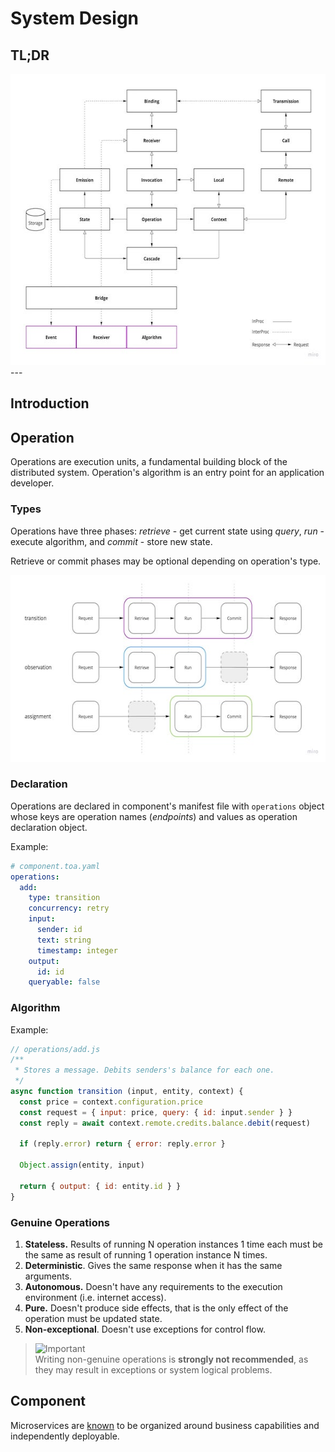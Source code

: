 # System Design

## TL;DR

<a href="https://miro.com/app/board/uXjVOoy0ImU=/?moveToWidget=3458764528920876193&cot=14">
    <picture>
        <source media="(prefers-color-scheme: dark)" srcset="./.design/design-dark.jpg">
        <img alt="4D" width="600" height="466" src="./.design/design-light.jpg">
    </picture>
</a>
---

## Introduction

## Operation

Operations are execution units, a fundamental building block of the distributed system. Operation's
algorithm is an entry point for an application developer.

### Types

Operations have three phases: *retrieve* - get current state using *query*, *run* - execute algorithm, and
*commit* - store new state.

Retrieve or commit phases may be optional depending on operation's type.

<a href="https://miro.com/app/board/uXjVOoy0ImU=/?moveToWidget=3458764528922779666&cot=14">
    <picture>
        <source media="(prefers-color-scheme: dark)" srcset="./.design/operation-dark.jpg">
        <img alt="4D" width="581" height="299" src="./.design/operation-light.jpg">
    </picture>
</a>

### Declaration

Operations are declared in component's manifest file with `operations` object whose keys are
operation names (*endpoints*) and values as operation declaration object.

<dl>
<dt></dt>
<dd></dd>
</dl>

Example:

```yaml
# component.toa.yaml
operations:
  add:
    type: transition
    concurrency: retry
    input:
      sender: id
      text: string
      timestamp: integer
    output:
      id: id
    queryable: false
```

### Algorithm

Example:

```javascript
// operations/add.js
/**
 * Stores a message. Debits senders's balance for each one.
 */
async function transition (input, entity, context) {
  const price = context.configuration.price
  const request = { input: price, query: { id: input.sender } }
  const reply = await context.remote.credits.balance.debit(request)

  if (reply.error) return { error: reply.error }

  Object.assign(entity, input)

  return { output: { id: entity.id } }
}
```

### Genuine Operations

1. **Stateless.** Results of running N operation instances 1 time each must be the same as result of
   running 1 operation instance N times.
2. **Deterministic**. Gives the same response when it has the same arguments.
3. **Autonomous.** Doesn't have any requirements to the execution environment (i.e. internet access).
4. **Pure.** Doesn't produce side effects, that is the only effect of the operation must be updated
   state.
5. **Non-exceptional**. Doesn't use exceptions for control flow.

> ![Important](https://img.shields.io/badge/Important-red)<br/>
> Writing non-genuine operations is **strongly not recommended**, as they may result in exceptions or
> system logical problems.

## Component

Microservices are [known](https://en.wikipedia.org/wiki/Microservices) to be organized around
business capabilities and independently deployable.
